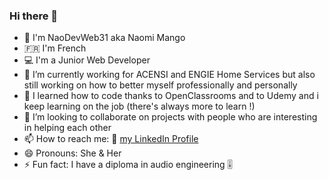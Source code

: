 ### Hi there 👋

- :handshake: I'm NaoDevWeb31 aka Naomi Mango
- :fr: I'm French
- :computer: I'm a Junior Web Developer
- 🔭 I’m currently working for ACENSI and ENGIE Home Services but also still working on how to better myself professionally and personally
- 🌱 I learned how to code thanks to OpenClassrooms and to Udemy and i keep learning on the job (there's always more to learn !)
- 👯 I’m looking to collaborate on projects with people who are interesting in helping each other
- 📫 How to reach me: :link: [my LinkedIn Profile](https://www.linkedin.com/in/naomi-mango/)
- 😄 Pronouns: She & Her 
- ⚡ Fun fact: I have a diploma in audio engineering :level_slider:
